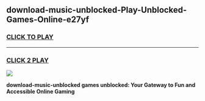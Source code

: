 
## download-music-unblocked-Play-Unblocked-Games-Online-e27yf
<h3>
<a href="https://premium76.site?title=download-music-unblocked&ref=25A">CLICK TO PLAY</a></h3>
<hr>

<h3>
<a href="https://premium76.site?title=download-music-unblocked&ref=25A">CLICK 2 PLAY</a>
  
</h3>

<a href="https://premium76.site?title=download-music-unblocked&ref=25A"><img src="https://clearcache.store/games.png"></a>


**download-music-unblocked games unblocked: Your Gateway to Fun and Accessible Online Gaming**
